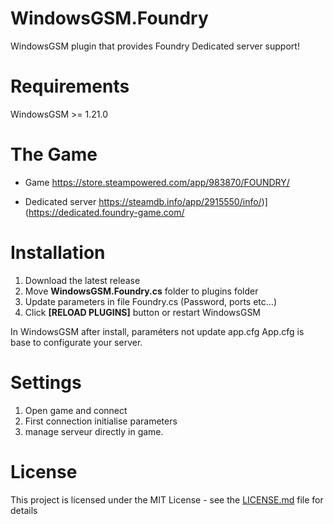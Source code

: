# WindowsGSM.Foundry
WindowsGSM plugin that provides Foundry Dedicated server support!

# Requirements
WindowsGSM >= 1.21.0

# The Game

- Game
https://store.steampowered.com/app/983870/FOUNDRY/

- Dedicated server
https://steamdb.info/app/2915550/info/)](https://dedicated.foundry-game.com/

# Installation

1. Download the latest release
2. Move **WindowsGSM.Foundry.cs** folder to plugins folder
3. Update parameters in file Foundry.cs (Password, ports etc...)
4. Click **[RELOAD PLUGINS]** button or restart WindowsGSM

In WindowsGSM after install, paraméters not update app.cfg
App.cfg is base to configurate your server.

# Settings
1. Open game and connect
2. First connection initialise parameters
3. manage serveur directly in game.

# License
This project is licensed under the MIT License  - see the [LICENSE.md](LICENSE) file for details
